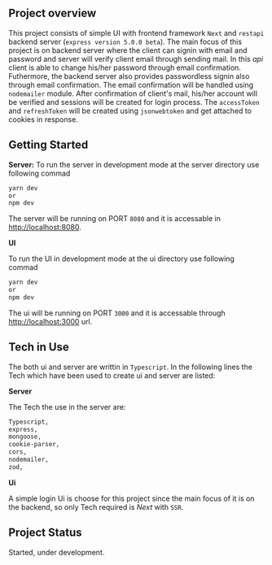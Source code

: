 ## Project overview

This project consists of simple UI with frontend framework `Next` and `restapi` backend server (`express version 5.0.0 beta`). The main focus of this project is on backend server where the client can signin with email and password and server will verify client email through sending mail. In this <i>api</i> client is able to change his/her password through email confirmation. Futhermore, the backend server also provides passwordless signin also through email confirmation. The email confirmation will be handled using `nodemailer` module.
After confirmation of client's mail, his/her account will be verified and sessions will be created for login process. The `accessToken` and `refreshToken` will be created using `jsonwebtoken` and get attached to cookies in response.

## Getting Started


<b>Server:</b>
To run the server in development mode at the server directory use following commad

```bash
yarn dev
or
npm dev
```
The server will be running on PORT `8080` and it is accessable in [http://localhost:8080](http://localhost:8080).

<b>UI</b>

To run the UI in development mode at the ui directory use following commad

```bash
yarn dev
or
npm dev
```

The ui will be running on PORT `3000` and it is accessable through [http://localhost:3000](http://localhost:3000) url.

## Tech in Use

The both ui and server are writtin in <code>Typescript</code>. In the following lines the Tech which have been used to create ui and server are listed:

<b>Server</b>

The Tech the use in the server are:

```bash
Typescript,
express,
mongoose,
cookie-parser,
cors,
nodemailer,
zod,

```

<b>Ui</b>

A simple login Ui is choose for this project since the main focus of it is on the backend, so only Tech required is <i>Next</i> with <code>SSR</code>.

## Project Status

Started, under development.
